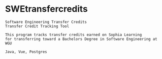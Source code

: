 # SWEtransfercredits

	Software Engineering Transfer Credits
	Transfer Credit Tracking Tool

	This program tracks transfer credits earned on Sophia Learning
	for transferring toward a Bachelors Degree in Software Engineering at WGU

	Java, Vue, Postgres
